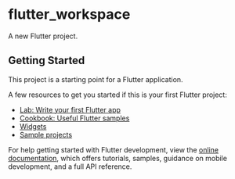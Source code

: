# flutter_workspace

A new Flutter project.

## Getting Started

This project is a starting point for a Flutter application.

A few resources to get you started if this is your first Flutter project:

- [Lab: Write your first Flutter app](https://docs.flutter.dev/get-started/codelab)
- [Cookbook: Useful Flutter samples](https://docs.flutter.dev/cookbook)
- [Widgets](https://docs.flutter.dev/reference/widgets)
- [Sample projects](https://flutter.github.io/samples/#)

For help getting started with Flutter development, view the
[online documentation](https://docs.flutter.dev/), which offers tutorials,
samples, guidance on mobile development, and a full API reference.
